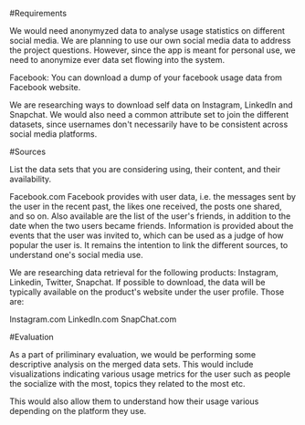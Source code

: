 #Requirements

We would need anonymyzed data to analyse usage statistics on different social media. We are planning to use our own social media data to address the project questions.
However, since the app is meant for personal use, we need to anonymize ever data set flowing into the system.

Facebook: You can download a dump of your facebook usage data from Facebook website.

We are researching ways to download self data on Instagram, LinkedIn and Snapchat.
We would also need a common attribute set to join the different datasets, since usernames don't necessarily have to be consistent across social media platforms.

#Sources

List the data sets that you are considering using, their content, and their availability.

Facebook.com
Facebook provides with user data, i.e. the messages sent by the user in the recent past, the likes one received, the posts one shared, and so on.
Also available are the list of the user's friends, in addition to the date when the two users became friends.
Information is provided about the events that the user was invited to, which can be used as a judge of how popular the user is.
It remains the intention to link the different sources, to understand one's social media use.

We are researching data retrieval for the following products: Instagram, Linkedin, Twitter, Snapchat. If possible to download, the data will be typically available on the product's website under the user profile. Those are:
 
Instagram.com
LinkedIn.com
SnapChat.com

#Evaluation

As a part of priliminary evaluation, we would be performing some descriptive analysis on the merged data sets.
This would include visualizations indicating various usage metrics for the user such as people the socialize with the most, topics they related to the most etc.

This would also allow them to understand how their usage various depending on the platform they use.
